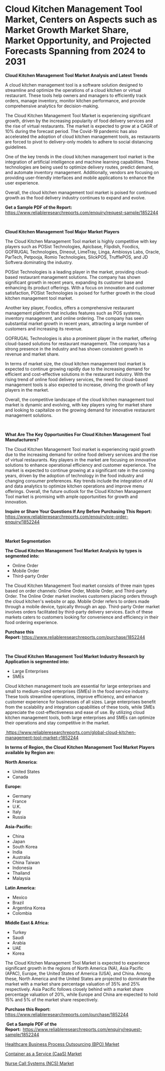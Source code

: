 <p><h1>Cloud Kitchen Management Tool Market, Centers on Aspects such as Market Growth Market Share, Market Opportunity, and Projected Forecasts Spanning from 2024 to 2031</h1></p><p><strong>Cloud Kitchen Management Tool Market Analysis and Latest Trends</strong></p>
<p><p>A cloud kitchen management tool is a software solution designed to streamline and optimize the operations of a cloud kitchen or virtual restaurant. These tools help owners and managers to efficiently track orders, manage inventory, monitor kitchen performance, and provide comprehensive analytics for decision-making.</p><p>The Cloud Kitchen Management Tool Market is experiencing significant growth, driven by the increasing popularity of food delivery services and the rise of virtual restaurants. The market is expected to grow at a CAGR of 10% during the forecast period. The Covid-19 pandemic has also accelerated the adoption of cloud kitchen management tools, as restaurants are forced to pivot to delivery-only models to adhere to social distancing guidelines.</p><p>One of the key trends in the cloud kitchen management tool market is the integration of artificial intelligence and machine learning capabilities. These technologies are being used to optimize delivery routes, predict demand, and automate inventory management. Additionally, vendors are focusing on providing user-friendly interfaces and mobile applications to enhance the user experience.</p><p>Overall, the cloud kitchen management tool market is poised for continued growth as the food delivery industry continues to expand and evolve.</p></p>
<p><strong>Get a Sample PDF of the Report:&nbsp;</strong> <a href="https://www.reliableresearchreports.com/enquiry/request-sample/1852244">https://www.reliableresearchreports.com/enquiry/request-sample/1852244</a></p>
<p>&nbsp;</p>
<p><strong>Cloud Kitchen Management Tool Major Market Players</strong></p>
<p><p>The Cloud Kitchen Management Tool market is highly competitive with key players such as POSist Technologies, Apicbase, Flipdish, Foodics, GOFRUGAL Technologies, Dineout, LimeTray, Linga, Ambiosys Labs, Oracle, ParTech, Petpooja, Romio Technologies, SlickPOS, TrufflePOS, and JD Softvera dominating the industry.</p><p>POSist Technologies is a leading player in the market, providing cloud-based restaurant management solutions. The company has shown significant growth in recent years, expanding its customer base and enhancing its product offerings. With a focus on innovation and customer satisfaction, POSist Technologies is poised for further growth in the cloud kitchen management tool market.</p><p>Another key player, Foodics, offers a comprehensive restaurant management platform that includes features such as POS systems, inventory management, and online ordering. The company has seen substantial market growth in recent years, attracting a large number of customers and increasing its revenue.</p><p>GOFRUGAL Technologies is also a prominent player in the market, offering cloud-based solutions for restaurant management. The company has a strong presence in the industry and has shown consistent growth in revenue and market share.</p><p>In terms of market size, the cloud kitchen management tool market is expected to continue growing rapidly due to the increasing demand for efficient and cost-effective solutions in the restaurant industry. With the rising trend of online food delivery services, the need for cloud-based management tools is also expected to increase, driving the growth of key players in the market.</p><p>Overall, the competitive landscape of the cloud kitchen management tool market is dynamic and evolving, with key players vying for market share and looking to capitalize on the growing demand for innovative restaurant management solutions.</p></p>
<p>&nbsp;</p>
<p><strong>What Are The Key Opportunities For Cloud Kitchen Management Tool Manufacturers?</strong></p>
<p><p>The Cloud Kitchen Management Tool market is experiencing rapid growth due to the increasing demand for online food delivery services and the rise of virtual restaurants. Key players in the market are focusing on innovative solutions to enhance operational efficiency and customer experience. The market is expected to continue growing at a significant rate in the coming years, driven by the adoption of technology in the food industry and changing consumer preferences. Key trends include the integration of AI and data analytics to optimize kitchen operations and improve menu offerings. Overall, the future outlook for the Cloud Kitchen Management Tool market is promising with ample opportunities for growth and innovation.</p></p>
<p><strong>Inquire or Share Your Questions If Any Before Purchasing This Report:</strong> <a href="https://www.reliableresearchreports.com/enquiry/pre-order-enquiry/1852244">https://www.reliableresearchreports.com/enquiry/pre-order-enquiry/1852244</a></p>
<p>&nbsp;</p>
<p><strong>Market Segmentation</strong></p>
<p><strong>The Cloud Kitchen Management Tool Market Analysis by types is segmented into:</strong></p>
<p><ul><li>Online Order</li><li>Mobile Order</li><li>Third-party Order</li></ul></p>
<p><p>The Cloud Kitchen Management Tool market consists of three main types based on order channels: Online Order, Mobile Order, and Third-party Order. The Online Order market involves customers placing orders through the cloud kitchen's website or app. Mobile Order refers to orders made through a mobile device, typically through an app. Third-party Order market involves orders facilitated by third-party delivery services. Each of these markets caters to customers looking for convenience and efficiency in their food ordering experience.</p></p>
<p><strong>Purchase this Report:&nbsp;</strong><a href="https://www.reliableresearchreports.com/purchase/1852244">https://www.reliableresearchreports.com/purchase/1852244</a></p>
<p>&nbsp;</p>
<p><strong>The Cloud Kitchen Management Tool Market Industry Research by Application is segmented into:</strong></p>
<p><ul><li>Large Enterprises</li><li>SMEs</li></ul></p>
<p><p>Cloud kitchen management tools are essential for large enterprises and small to medium-sized enterprises (SMEs) in the food service industry. These tools streamline operations, improve efficiency, and enhance customer experience for businesses of all sizes. Large enterprises benefit from the scalability and integration capabilities of these tools, while SMEs appreciate the cost-effectiveness and ease of use. By utilizing cloud kitchen management tools, both large enterprises and SMEs can optimize their operations and stay competitive in the market.</p></p>
<p><a href="https://www.reliableresearchreports.com/global-cloud-kitchen-management-tool-market-r1852244">&nbsp;https://www.reliableresearchreports.com/global-cloud-kitchen-management-tool-market-r1852244</a></p>
<p><strong>In terms of Region, the Cloud Kitchen Management Tool Market Players available by Region are:</strong></p>
<p>
    <p> <strong> North America: </strong>
        <ul>
            <li>United States</li>
            <li>Canada</li>
        </ul>
        </p> 
    <p> <strong> Europe: </strong>
        <ul>
            <li>Germany</li>
            <li>France</li>
            <li>U.K.</li>
            <li>Italy</li>
            <li>Russia</li>
        </ul>
        </p> 
    <p> <strong> Asia-Pacific: </strong>
        <ul>
            <li>China</li>
            <li>Japan</li>
            <li>South Korea</li>
            <li>India</li>
            <li>Australia</li>
            <li>China Taiwan</li>
            <li>Indonesia</li>
            <li>Thailand</li>
            <li>Malaysia</li>
        </ul>
        </p> 
    <p> <strong> Latin America: </strong>
        <ul>
            <li>Mexico</li>
            <li>Brazil</li>
            <li>Argentina Korea</li>
            <li>Colombia</li>
        </ul>
        </p> 
    <p> <strong> Middle East & Africa: </strong>
        <ul>
            <li>Turkey</li>
            <li>Saudi</li>
            <li>Arabia</li>
            <li>UAE</li>
            <li>Korea</li>
        </ul>
    </p>
    </p>
<p><p>The Cloud Kitchen Management Tool Market is expected to experience significant growth in the regions of North America (NA), Asia Pacific (APAC), Europe, the United States of America (USA), and China. Among these, North America and the United States are projected to dominate the market with a market share percentage valuation of 35% and 25% respectively. Asia Pacific follows closely behind with a market share percentage valuation of 20%, while Europe and China are expected to hold 15% and 5% of the market share respectively.</p></p>
<p><strong>Purchase this Report: </strong><a href="https://www.reliableresearchreports.com/purchase/1852244">https://www.reliableresearchreports.com/purchase/1852244</a></p>
<p>&nbsp;<strong>Get a Sample PDF of the Report:&nbsp;&nbsp;</strong><a href="https://www.reliableresearchreports.com/enquiry/request-sample/1852244">https://www.reliableresearchreports.com/enquiry/request-sample/1852244</a></p>
<p><strong></strong></p>
<p><p><a href="https://github.com/kumertitash/Market-Research-Report-List-1/blob/main/healthcare-business-process-outsourcing-bpo-market.md">Healthcare Business Process Outsourcing (BPO) Market</a></p><p><a href="https://github.com/dancokkoe288/Market-Research-Report-List-1/blob/main/container-as-a-service-caas-market.md">Container as a Service (CaaS) Market</a></p><p><a href="https://github.com/amapolalg/Market-Research-Report-List-1/blob/main/nurse-call-systems-ncs-market.md">Nurse Call Systems (NCS) Market</a></p></p>